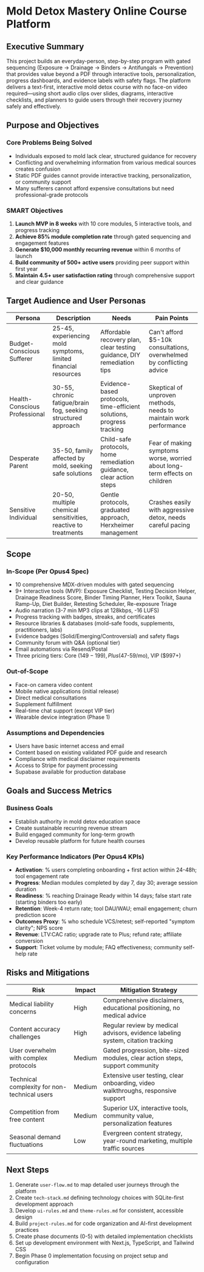 # Mold Detox Mastery Online Course Platform

## Executive Summary

This project builds an everyday-person, step-by-step program with gated sequencing (Exposure → Drainage → Binders → Antifungals → Prevention) that provides value beyond a PDF through interactive tools, personalization, progress dashboards, and evidence labels with safety flags. The platform delivers a text-first, interactive mold detox course with no face-on video required—using short audio clips over slides, diagrams, interactive checklists, and planners to guide users through their recovery journey safely and effectively.

## Purpose and Objectives

### Core Problems Being Solved
- Individuals exposed to mold lack clear, structured guidance for recovery
- Conflicting and overwhelming information from various medical sources creates confusion
- Static PDF guides cannot provide interactive tracking, personalization, or community support
- Many sufferers cannot afford expensive consultations but need professional-grade protocols

### SMART Objectives
1. **Launch MVP in 8 weeks** with 10 core modules, 5 interactive tools, and progress tracking
2. **Achieve 85% module completion rate** through gated sequencing and engagement features
3. **Generate $10,000 monthly recurring revenue** within 6 months of launch
4. **Build community of 500+ active users** providing peer support within first year
5. **Maintain 4.5+ user satisfaction rating** through comprehensive support and clear guidance

## Target Audience and User Personas

| Persona | Description | Needs | Pain Points |
|---------|-------------|-------|-------------|
| Budget-Conscious Sufferer | 25-45, experiencing mold symptoms, limited financial resources | Affordable recovery plan, clear testing guidance, DIY remediation tips | Can't afford $5-10k consultations, overwhelmed by conflicting advice |
| Health-Conscious Professional | 30-55, chronic fatigue/brain fog, seeking structured approach | Evidence-based protocols, time-efficient solutions, progress tracking | Skeptical of unproven methods, needs to maintain work performance |
| Desperate Parent | 35-50, family affected by mold, seeking safe solutions | Child-safe protocols, home remediation guidance, clear action steps | Fear of making symptoms worse, worried about long-term effects on children |
| Sensitive Individual | 20-50, multiple chemical sensitivities, reactive to treatments | Gentle protocols, graduated approach, Herxheimer management | Crashes easily with aggressive detox, needs careful pacing |

## Scope

### In-Scope (Per Opus4 Spec)
- 10 comprehensive MDX-driven modules with gated sequencing
- 9+ Interactive tools (MVP): Exposure Checklist, Testing Decision Helper, Drainage Readiness Score, Binder Timing Planner, Herx Toolkit, Sauna Ramp-Up, Diet Builder, Retesting Scheduler, Re-exposure Triage
- Audio narration (3-7 min MP3 clips at 128kbps, -16 LUFS)
- Progress tracking with badges, streaks, and certificates
- Resource libraries & databases (mold-safe foods, supplements, practitioners, labs)
- Evidence badges (Solid/Emerging/Controversial) and safety flags
- Community forum with Q&A (optional tier)
- Email automations via Resend/Postal
- Three pricing tiers: Core ($149-199), Plus ($47-59/mo), VIP ($997+)

### Out-of-Scope
- Face-on camera video content
- Mobile native applications (initial release)
- Direct medical consultations
- Supplement fulfillment
- Real-time chat support (except VIP tier)
- Wearable device integration (Phase 1)

### Assumptions and Dependencies
- Users have basic internet access and email
- Content based on existing validated PDF guide and research
- Compliance with medical disclaimer requirements
- Access to Stripe for payment processing
- Supabase available for production database

## Goals and Success Metrics

### Business Goals
- Establish authority in mold detox education space
- Create sustainable recurring revenue stream
- Build engaged community for long-term growth
- Develop reusable platform for future health courses

### Key Performance Indicators (Per Opus4 KPIs)
- **Activation**: % users completing onboarding + first action within 24-48h; tool engagement rate
- **Progress**: Median modules completed by day 7, day 30; average session duration
- **Readiness**: % reaching Drainage Ready within 14 days; false start rate (starting binders too early)
- **Retention**: Week-4 return rate; tool DAU/WAU; email engagement; churn prediction score
- **Outcomes Proxy**: % who schedule VCS/retest; self-reported "symptom clarity"; NPS score
- **Revenue**: LTV:CAC ratio; upgrade rate to Plus; refund rate; affiliate conversion
- **Support**: Ticket volume by module; FAQ effectiveness; community self-help rate

## Risks and Mitigations

| Risk | Impact | Mitigation Strategy |
|------|--------|-------------------|
| Medical liability concerns | High | Comprehensive disclaimers, educational positioning, no medical advice |
| Content accuracy challenges | High | Regular review by medical advisors, evidence labeling system, citation tracking |
| User overwhelm with complex protocols | Medium | Gated progression, bite-sized modules, clear action steps, support community |
| Technical complexity for non-technical users | Medium | Extensive user testing, clear onboarding, video walkthroughs, responsive support |
| Competition from free content | Medium | Superior UX, interactive tools, community value, personalization features |
| Seasonal demand fluctuations | Low | Evergreen content strategy, year-round marketing, multiple traffic sources |

## Next Steps

1. Generate `user-flow.md` to map detailed user journeys through the platform
2. Create `tech-stack.md` defining technology choices with SQLite-first development approach
3. Develop `ui-rules.md` and `theme-rules.md` for consistent, accessible design
4. Build `project-rules.md` for code organization and AI-first development practices
5. Create phase documents (0-5) with detailed implementation checklists
6. Set up development environment with Next.js, TypeScript, and Tailwind CSS
7. Begin Phase 0 implementation focusing on project setup and configuration
